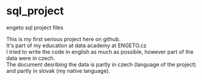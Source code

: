 # sql_project
engeto sql project files

This is my first serious project here on github.  
It's part of my education at data academy at ENGETO.cz  
I tried to write the code in english as much as possible, however part of the data were in czech.  
The document desribing the data is partly in czech (language of the project) and partly in slovak (my native language).
